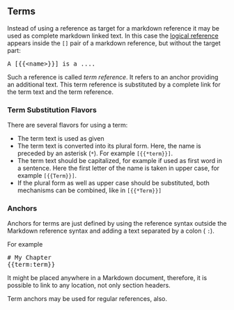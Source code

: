 <!-- DO NOT MODIFY                           -->
<!-- this file is generated by mdref         -->
<!-- from ../../../src/doc/chapters/terms.md -->
## Terms

Instead of using a reference as target for a markdown
reference it may be used as complete markdown linked text.
In this case the [logical reference](references.md) appears inside the `[]` pair
of a markdown reference, but without the target part:

<pre>
A [{{&lt;name>}}] is a ....
</pre>

Such a reference is called *term reference*. It refers to an
anchor providing an additional text. This term reference is substituted by a complete link for the term text and the term reference.

### Term Substitution Flavors

There are several flavors for using a term:
- The term text is used as given
- The term text is converted into its plural form. Here, the name is preceded by an asterisk (`*`). For example <code>[{{*term}&rcub;]</code>.
- The term text should be capitalized, for example if used as first word in a sentence. Here the first letter of the name is taken in upper case, for example <code>[{{Term}&rcub;]</code>.
- If the plural form as well as upper case should be substituted, both mechanisms can be combined, like in <code>[{{*Term}&rcub;]</code>

### Anchors

Anchors for terms are just defined by using the reference syntax outside the
Markdown reference syntax and adding a text separated by a colon ( `:`).

For example

<pre>
# My Chapter
{{term:term}&rcub;
</pre>

It might be placed anywhere in a Markdown document,
therefore, it is possible to link to any location, not only section headers.

Term anchors may be used for regular references, also.